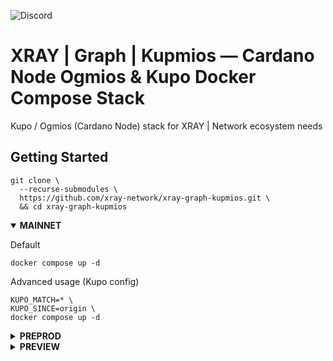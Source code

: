 ![Discord](https://img.shields.io/discord/852538978946383893?style=for-the-badge&label=Discord)

# XRAY | Graph | Kupmios — Cardano Node Ogmios & Kupo Docker Compose Stack

Kupo / Ogmios (Cardano Node) stack for XRAY | Network ecosystem needs

## Getting Started
``` console
git clone \
  --recurse-submodules \
  https://github.com/xray-network/xray-graph-kupmios.git \
  && cd xray-graph-kupmios
```

<details open>
  <summary><b>MAINNET</b></summary>

Default

``` console
docker compose up -d
```

Advanced usage (Kupo config)

``` console
KUPO_MATCH=* \
KUPO_SINCE=origin \
docker compose up -d
```

</details>
  
<details>
  <summary><b>PREPROD</b></summary>

Default

``` console
NETWORK=preprod docker compose up -d
```

Advanced usage (Kupo config, ports mapping, containers name change)

``` console
NETWORK=preprod \
KUPO_MATCH=* \
KUPO_SINCE=origin \
CARDANO_NODE_PORT=3001 \
OGMIOS_PORT=1338 \
KUPO_PORT=1443 \
docker compose -p preprod up -d
```

</details>

  
<details>
  <summary><b>PREVIEW</b></summary>

Default

``` console
NETWORK=preview docker compose up -d
```

Advanced usage (Kupo config, ports mapping, containers name change)

``` console
NETWORK=preview \
KUPO_MATCH=* \
KUPO_SINCE=origin \
CARDANO_NODE_PORT=3002 \
OGMIOS_PORT=1339 \
KUPO_PORT=1444 \
docker compose -p preview up -d --build
```

</details>

